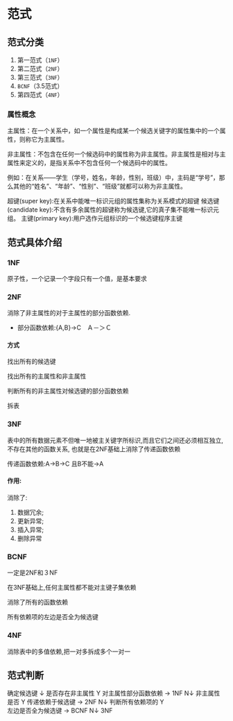 # 范式

## 范式分类

1. 第一范式（`1NF`）
2. 第二范式（`2NF`）
3. 第三范式（`3NF`）
4. `BCNF`（3.5范式）
5. 第四范式（`4NF`）

### 属性概念

主属性：在一个关系中，如一个属性是构成某一个候选关键字的属性集中的一个属性，则称它为主属性。

非主属性：不包含在任何一个候选码中的属性称为非主属性。非主属性是相对与主属性来定义的，是指关系中不包含任何一个候选码中的属性。

例如：在关系——学生（学号，姓名，年龄，性别，班级）中，主码是“学号”，那么其他的“姓名”、“年龄”、“性别”、“班级”就都可以称为非主属性。



超键(super key):在关系中能唯一标识元组的属性集称为关系模式的超键
候选键(candidate key):不含有多余属性的超键称为候选键,它的真子集不能唯一标识元组。
主键(primary key):用户选作元组标识的一个候选键程序主键

## 范式具体介绍

### 1NF

原子性，一个记录一个字段只有一个值，是基本要求

### 2NF

消除了非主属性的对于主属性的部分函数依赖.

- 部分函数依赖:{A,B}->C　Ａ－＞Ｃ 

#### 方式

找出所有的候选键

找出所有的主属性和非主属性

判断所有的非主属性对候选键的部分函数依赖

拆表

### 3NF

表中的所有数据元素不但唯一地被主关键字所标识,而且它们之间还必须相互独立,不存在其他的函数关系, 也就是在2NF基础上消除了传递函数依赖

传递函数依赖:A->B->C  且B不能->A

#### 作用:

消除了:

1. 数据冗余;
2. 更新异常;
3. 插入异常;
4. 删除异常

### BCNF

一定是2NF和３NF

在3NF基础上,任何主属性都不能对主键子集依赖

消除了所有的函数依赖

所有依赖项的左边是否全为候选键

### 4NF

消除表中的多值依赖,把一对多拆成多个一对一



## 范式判断

确定候选键
        ↓
是否存在非主属性            Y
对主属性部分函数依赖   → 1NF
    N↓
非主属性是否            Y
传递依赖于候选键    → 2NF
    N↓
判断所有依赖项的       Y   
左边是否全为候选键  →  BCNF
    N↓
3NF

